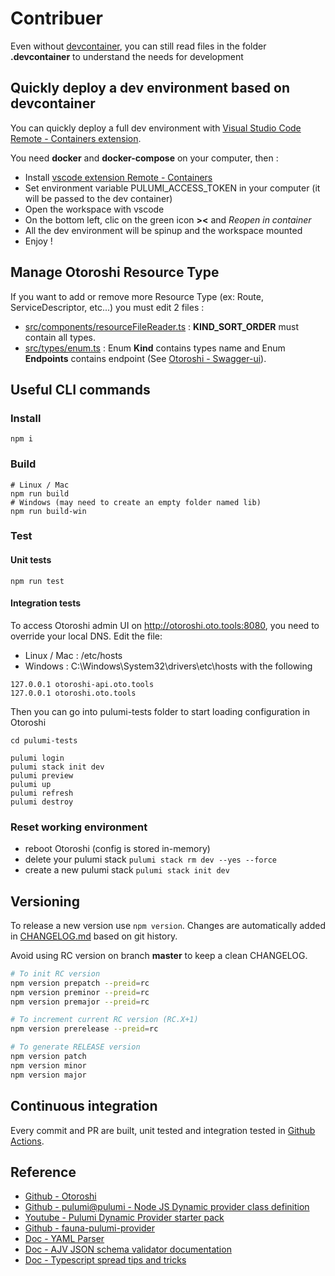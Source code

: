 # Contribuer

Even without [devcontainer](https://containers.dev), you can still read files in the folder **.devcontainer** to understand the needs for development

## Quickly deploy a dev environment based on devcontainer

You can quickly deploy a full dev environment with [Visual Studio Code Remote - Containers extension](https://code.visualstudio.com/docs/remote/containers).

You need **docker** and **docker-compose** on your computer, then :

- Install [vscode extension Remote - Containers](https://marketplace.visualstudio.com/items?itemName=ms-vscode-remote.remote-containers)
- Set environment variable PULUMI_ACCESS_TOKEN in your computer (it will be passed to the dev container)
- Open the workspace with vscode
- On the bottom left, clic on the green icon **><** and _Reopen in container_
- All the dev environment will be spinup and the workspace mounted
- Enjoy !

## Manage Otoroshi Resource Type

If you want to add or remove more Resource Type (ex: Route, ServiceDescriptor, etc...) you must edit 2 files :

- [src/components/resourceFileReader.ts](../src/components/resourceFileReader.ts) : **KIND_SORT_ORDER** must contain all types.
- [src/types/enum.ts](../src/types/enum.ts) : Enum **Kind** contains types name and Enum **Endpoints** contains endpoint (See [Otoroshi - Swagger-ui](https://maif.github.io/otoroshi/swagger-ui/index.html#/)).


## Useful CLI commands

### Install

```shell
npm i
```

### Build

```shell
# Linux / Mac
npm run build
# Windows (may need to create an empty folder named lib)
npm run build-win
```

### Test

#### Unit tests

```shell
npm run test
```

#### Integration tests

To access Otoroshi admin UI on <http://otoroshi.oto.tools:8080>, you need to override your local DNS. Edit the file:

- Linux / Mac : /etc/hosts
- Windows : C:\Windows\System32\drivers\etc\hosts with the following

```text
127.0.0.1 otoroshi-api.oto.tools
127.0.0.1 otoroshi.oto.tools
```

Then you can go into pulumi-tests folder to start loading configuration in Otoroshi

```shell
cd pulumi-tests

pulumi login
pulumi stack init dev
pulumi preview
pulumi up
pulumi refresh
pulumi destroy
```

### Reset working environment

- reboot Otoroshi (config is stored in-memory)
- delete your pulumi stack `pulumi stack rm dev --yes --force`
- create a new pulumi stack `pulumi stack init dev`

## Versioning

To release a new version use `npm version`. Changes are automatically added in [CHANGELOG.md](./CHANGELOG.md) based on git history.

Avoid using RC version on branch **master** to keep a clean CHANGELOG.

```bash
# To init RC version
npm version prepatch --preid=rc
npm version preminor --preid=rc
npm version premajor --preid=rc

# To increment current RC version (RC.X+1)
npm version prerelease --preid=rc

# To generate RELEASE version
npm version patch
npm version minor
npm version major
```

## Continuous integration

Every commit and PR are built, unit tested and integration tested in [Github Actions](https://github.com/MAIF/pulumi-dynamic-provider-otoroshi/actions).

## Reference

- [Github - Otoroshi](https://github.com/MAIF/otoroshi)
- [Github - pulumi@pulumi - Node JS Dynamic provider class definition](https://github.com/pulumi/pulumi/blob/master/sdk/nodejs/dynamic/index.ts#L204)
- [Youtube - Pulumi Dynamic Provider starter pack](https://www.youtube.com/watch?v=H4nehfvCLm8)
- [Github - fauna-pulumi-provider](https://github.com/TriangularCube/fauna-pulumi-provider)
- [Doc - YAML Parser](https://eemeli.org/yaml/#api-overview)
- [Doc - AJV JSON schema validator documentation](https://ajv.js.org/json-schema.html)
- [Doc - Typescript spread tips and tricks](https://levelup.gitconnected.com/spreading-resting-and-renaming-properties-in-typescript-68fb35ffb1f)

